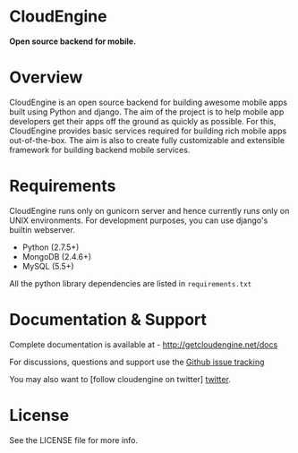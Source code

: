 CloudEngine
===========

**Open source backend for mobile.**


Overview
=========

CloudEngine is an open source backend for building awesome mobile apps built using Python and django.
The aim of the project is to help mobile app developers get their apps off the ground
as quickly as possible. For this, CloudEngine provides basic services
required for building rich mobile apps out-of-the-box. The aim is also to create fully 
customizable and extensible framework for
building backend mobile services.


Requirements
=============
CloudEngine runs only on gunicorn server and hence currently runs only
on UNIX environments. For development purposes, you can use django's builtin webserver.

* Python (2.7.5+)
* MongoDB (2.4.6+)
* MySQL (5.5+)

All the python library dependencies are listed in `requirements.txt`


Documentation & Support
========================

Complete documentation is available at - http://getcloudengine.net/docs

For discussions, questions and support use the [Github issue tracking][issue-tracker]

You may also want to [follow cloudengine on twitter] [twitter]. 



License
========
See the LICENSE file for more info.



[twitter]: https://twitter.com/thecloudengine
[issue-tracker]: https://github.com/cloudengine/CloudEngine/issues
[android-sdk]: https://github.com/cloudengine/Android-SDK
[projectpage]: http://getcloudengine.net
